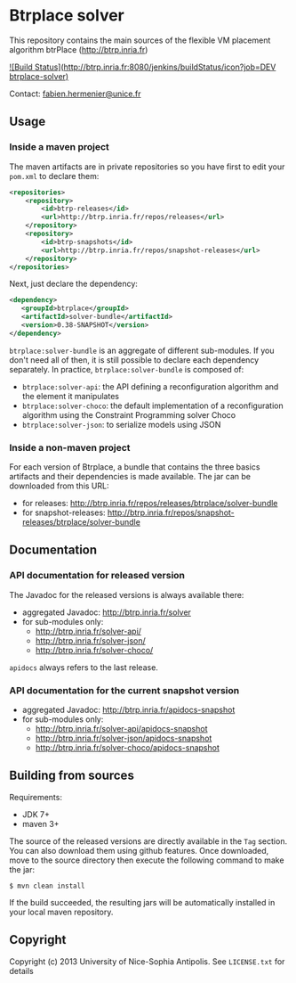# Btrplace solver #

This repository contains the main sources of the flexible VM placement
algorithm btrPlace (http://btrp.inria.fr)

[![Build Status](http://btrp.inria.fr:8080/jenkins/buildStatus/icon?job=DEV btrplace-solver)](http://btrp.inria.fr:8080/jenkins/job/DEV%20btrplace-solver/)

Contact: fabien.hermenier@unice.fr

## Usage ##

### Inside a maven project ###

The maven artifacts are in private repositories so you have first to edit your `pom.xml` to declare them:

```xml
<repositories>
    <repository>
        <id>btrp-releases</id>
        <url>http://btrp.inria.fr/repos/releases</url>
    </repository>
    <repository>
        <id>btrp-snapshots</id>
        <url>http://btrp.inria.fr/repos/snapshot-releases</url>
    </repository>
</repositories>
```

Next, just declare the dependency:

```xml
<dependency>
   <groupId>btrplace</groupId>
   <artifactId>solver-bundle</artifactId>
   <version>0.38-SNAPSHOT</version>
</dependency>
```

`btrplace:solver-bundle` is an aggregate of different sub-modules. If you don't need all of then, it is still possible
 to declare each dependency separately. In practice, `btrplace:solver-bundle` is composed of:

* `btrplace:solver-api`: the API defining a reconfiguration algorithm and the element it manipulates
* `btrplace:solver-choco`: the default implementation of a reconfiguration algorithm using the Constraint Programming
solver Choco
* `btrplace:solver-json`: to serialize models using JSON

### Inside a non-maven project ###

For each version of Btrplace, a bundle that contains the three basics artifacts and their dependencies is made available.
The jar can be downloaded from this URL:

* for releases: http://btrp.inria.fr/repos/releases/btrplace/solver-bundle
* for snapshot-releases: http://btrp.inria.fr/repos/snapshot-releases/btrplace/solver-bundle

## Documentation ##

### API documentation for released version

The Javadoc for the released versions is always available there:

* aggregated Javadoc: http://btrp.inria.fr/solver
* for sub-modules only:
    * http://btrp.inria.fr/solver-api/
    * http://btrp.inria.fr/solver-json/
    * http://btrp.inria.fr/solver-choco/

`apidocs` always refers to the last release.

### API documentation for the current snapshot version

* aggregated Javadoc: http://btrp.inria.fr/apidocs-snapshot
* for sub-modules only:
    * http://btrp.inria.fr/solver-api/apidocs-snapshot
    * http://btrp.inria.fr/solver-json/apidocs-snapshot
    * http://btrp.inria.fr/solver-choco/apidocs-snapshot


## Building from sources ##

Requirements:
* JDK 7+
* maven 3+

The source of the released versions are directly available in the `Tag` section.
You can also download them using github features.
Once downloaded, move to the source directory then execute the following command
to make the jar:

    $ mvn clean install

If the build succeeded, the resulting jars will be automatically installed in your local maven repository.


## Copyright ##
Copyright (c) 2013 University of Nice-Sophia Antipolis. See `LICENSE.txt` for details
